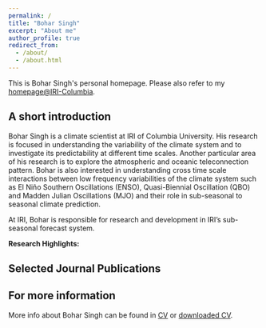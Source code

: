```yaml
---
permalink: /
title: "Bohar Singh"
excerpt: "About me"
author_profile: true
redirect_from: 
  - /about/
  - /about.html
---
```


This is Bohar Singh's personal homepage. Please also refer to my [homepage@IRI-Columbia](https://iri.columbia.edu/contact/staff-directory/bohar-singh/). 

## A short introduction
Bohar Singh is a climate scientist at IRI of Columbia University. His research is focused in understanding the variability of the climate system and to investigate its predictability at different time scales. Another particular area of his research is to explore the atmospheric and oceanic teleconnection pattern. Bohar is also interested in understanding cross time scale interactions between low frequency variabilities of the climate system such as El Niño Southern Oscillations (ENSO), Quasi-Biennial Oscillation (QBO) and Madden Julian Oscillations (MJO) and their role in sub-seasonal to seasonal climate prediction.

At IRI, Bohar is responsible for research and development in IRI’s sub-seasonal forecast system.

<b>Research Highlights:</b>


## Selected Journal Publications


## For more information
More info about Bohar Singh can be found in [CV](https://singh-bohar.github.io/cv/) or [downloaded CV](http://singh-bohar.github.io/files/CV.pdf).
